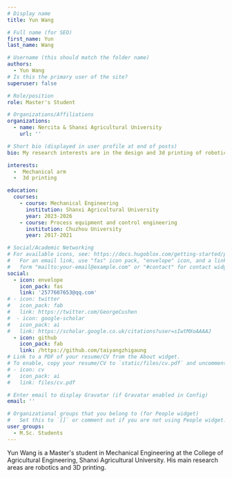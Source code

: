 ```yaml
---
# Display name
title: Yun Wang

# Full name (for SEO)
first_name: Yun
last_name: Wang

# Username (this should match the folder name)
authors:
  - Yun Wang
# Is this the primary user of the site?
superuser: false

# Role/position
role: Master's Student

# Organizations/Affiliations
organizations:
  - name: Nercita & Shanxi Agricultural University
    url: ''

# Short bio (displayed in user profile at end of posts)
bio: My research interests are in the design and 3d printing of robotic hands

interests:
  -  Mechanical arm
  -  3d printing

education:
  courses:
    - course: Mechanical Engineering
      institution: Shanxi Agricultural University
      year: 2023-2026
    - course: Process equipment and control engineering
      institution: Chuzhou University
      year: 2017-2021

# Social/Academic Networking
# For available icons, see: https://docs.hugoblox.com/getting-started/page-builder/#icons
#   For an email link, use "fas" icon pack, "envelope" icon, and a link in the
#   form "mailto:your-email@example.com" or "#contact" for contact widget.
social:
  - icon: envelope
    icon_pack: fas
    link: '2577607653@qq.com'
# - icon: twitter
#   icon_pack: fab
#   link: https://twitter.com/GeorgeCushen
#  - icon: google-scholar
#   icon_pack: ai
#   link: https://scholar.google.co.uk/citations?user=sIwtMXoAAAAJ
  - icon: github
    icon_pack: fab
    link: /https://github.com/taiyangzhigaung
# Link to a PDF of your resume/CV from the About widget.
# To enable, copy your resume/CV to `static/files/cv.pdf` and uncomment the lines below.
# - icon: cv
#   icon_pack: ai
#   link: files/cv.pdf

# Enter email to display Gravatar (if Gravatar enabled in Config)
email: ''

# Organizational groups that you belong to (for People widget)
#   Set this to `[]` or comment out if you are not using People widget.
user_groups:
  - M.Sc. Students
---
```


Yun Wang is a Master's student in Mechanical Engineering at the College of Agricultural Engineering, Shanxi Agricultural University. His main research areas are robotics and 3D printing.
